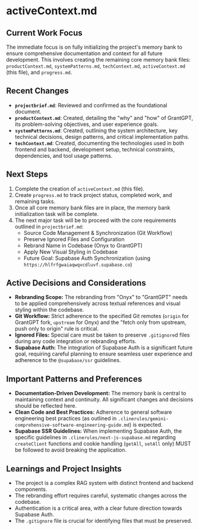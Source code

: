 # activeContext.md

## Current Work Focus

The immediate focus is on fully initializing the project's memory bank to ensure comprehensive documentation and context for all future development. This involves creating the remaining core memory bank files: `productContext.md`, `systemPatterns.md`, `techContext.md`, `activeContext.md` (this file), and `progress.md`.

## Recent Changes

*   **`projectbrief.md`**: Reviewed and confirmed as the foundational document.
*   **`productContext.md`**: Created, detailing the "why" and "how" of GrantGPT, its problem-solving objectives, and user experience goals.
*   **`systemPatterns.md`**: Created, outlining the system architecture, key technical decisions, design patterns, and critical implementation paths.
*   **`techContext.md`**: Created, documenting the technologies used in both frontend and backend, development setup, technical constraints, dependencies, and tool usage patterns.

## Next Steps

1.  Complete the creation of `activeContext.md` (this file).
2.  Create `progress.md` to track project status, completed work, and remaining tasks.
3.  Once all core memory bank files are in place, the memory bank initialization task will be complete.
4.  The next major task will be to proceed with the core requirements outlined in `projectbrief.md`:
    *   Source Code Management & Synchronization (Git Workflow)
    *   Preserve Ignored Files and Configuration
    *   Rebrand Name in Codebase (Onyx to GrantGPT)
    *   Apply New Visual Styling in Codebase
    *   Future Goal: Supabase Auth Synchronization (using `https://hlfrfgwaiaqwqvcdluvf.supabase.co`)

## Active Decisions and Considerations

*   **Rebranding Scope:** The rebranding from "Onyx" to "GrantGPT" needs to be applied comprehensively across textual references and visual styling within the codebase.
*   **Git Workflow:** Strict adherence to the specified Git remotes (`origin` for GrantGPT fork, `upstream` for Onyx) and the "fetch only from upstream, push only to origin" rule is critical.
*   **Ignored Files:** Special care must be taken to preserve `.gitignore`d files during any code integration or rebranding efforts.
*   **Supabase Auth:** The integration of Supabase Auth is a significant future goal, requiring careful planning to ensure seamless user experience and adherence to the `@supabase/ssr` guidelines.

## Important Patterns and Preferences

*   **Documentation-Driven Development:** The memory bank is central to maintaining context and continuity. All significant changes and decisions should be reflected here.
*   **Clean Code and Best Practices:** Adherence to general software engineering best practices (as outlined in `.clinerules/gemini-comprehensive-software-engineering-guide.md`) is expected.
*   **Supabase SSR Guidelines:** When implementing Supabase Auth, the specific guidelines in `.clinerules/next-js-supabase.md` regarding `createClient` functions and cookie handling (`getAll`, `setAll` only) MUST be followed to avoid breaking the application.

## Learnings and Project Insights

*   The project is a complex RAG system with distinct frontend and backend components.
*   The rebranding effort requires careful, systematic changes across the codebase.
*   Authentication is a critical area, with a clear future direction towards Supabase Auth.
*   The `.gitignore` file is crucial for identifying files that must be preserved.
